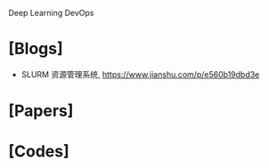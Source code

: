 Deep Learning DevOps

# [Blogs]
+ SLURM 资源管理系统, https://www.jianshu.com/p/e560b19dbd3e


# [Papers]


# [Codes]

